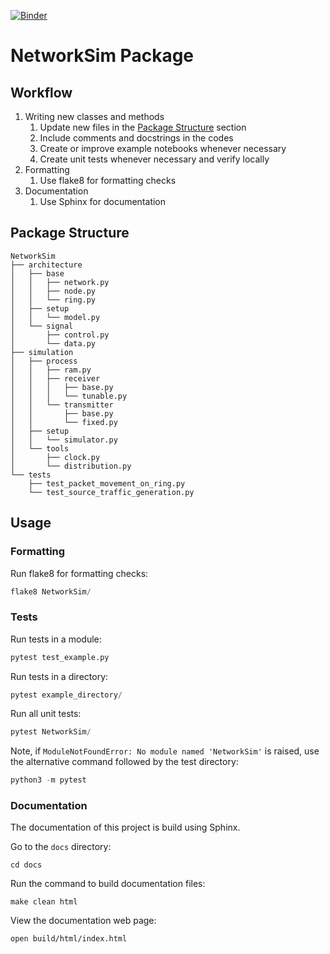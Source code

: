 [![Binder](https://mybinder.org/badge_logo.svg)](https://mybinder.org/v2/gh/HYang1996/NetworkSim/master?filepath=NetworkSim%2Fexamples%2F)

# NetworkSim Package

## Workflow

1. Writing new classes and methods
    1. Update new files in the [Package Structure](#package-structure) section
    1. Include comments and docstrings in the codes
    1. Create or improve example notebooks whenever necessary
    1. Create unit tests whenever necessary and verify locally
1. Formatting
    1. Use flake8 for formatting checks
1. Documentation
    1. Use Sphinx for documentation

## Package Structure

    NetworkSim
    ├── architecture
    │   ├── base
    │   │   ├── network.py
    │   │   ├── node.py
    │   │   └── ring.py
    │   ├── setup
    │   │   └── model.py
    │   └── signal
    │       ├── control.py
    │       └── data.py
    ├── simulation
    │   ├── process
    │   │   ├── ram.py
    │   │   ├── receiver
    │   │   │   ├── base.py
    │   │   │   └── tunable.py
    │   │   └── transmitter
    │   │       ├── base.py
    │   │       └── fixed.py
    │   ├── setup
    │   │   └── simulator.py
    │   └── tools
    │       ├── clock.py
    │       └── distribution.py
    └── tests
        ├── test_packet_movement_on_ring.py
        └── test_source_traffic_generation.py
    



## Usage

### Formatting

Run flake8 for formatting checks:
```python
flake8 NetworkSim/
```

### Tests

Run tests in a module:
```python
pytest test_example.py
```

Run tests in a directory:
```python
pytest example_directory/
```

Run all unit tests:
```python
pytest NetworkSim/
```

Note, if `ModuleNotFoundError: No module named 'NetworkSim'` is raised, use the alternative command followed by the test directory:
```python
python3 -m pytest
```

### Documentation

The documentation of this project is build using Sphinx.

Go to the `docs` directory:
```
cd docs
```
Run the command to build documentation files:
```
make clean html
```
View the documentation web page:
```
open build/html/index.html
```
